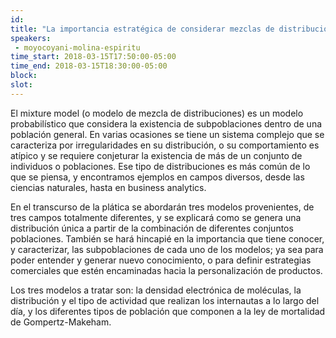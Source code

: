 ```yaml
---
id: 
title: "La importancia estratégica de considerar mezclas de distribuciones"
speakers:
 - moyocoyani-molina-espiritu
time_start: 2018-03-15T17:50:00-05:00
time_end: 2018-03-15T18:30:00-05:00
block: 
slot: 
---
```


El mixture model (o modelo de mezcla de distribuciones) es un modelo probabilístico que considera la existencia de subpoblaciones dentro de una población general. En varias ocasiones se tiene un sistema complejo que se caracteriza por irregularidades en su distribución, o su comportamiento es atípico y se requiere conjeturar la existencia de más de un conjunto de individuos o poblaciones. Ese tipo de distribuciones es más común de lo que se piensa, y encontramos ejemplos en campos diversos, desde las ciencias naturales, hasta en business analytics.

En el transcurso de la plática se abordarán tres modelos provenientes, de tres campos totalmente diferentes, y se explicará como se genera una distribución única a partir de la combinación de diferentes conjuntos poblaciones. También se hará hincapié en la importancia que tiene conocer, y caracterizar, las subpoblaciones de cada uno de los modelos; ya sea para poder entender y generar nuevo conocimiento, o para definir estrategias comerciales que estén encaminadas hacia la personalización de productos.

Los tres modelos a tratar son: la densidad electrónica de moléculas, la distribución y el tipo de actividad que realizan los internautas a lo largo del día, y los diferentes tipos de población que componen a la ley de mortalidad de Gompertz-Makeham.